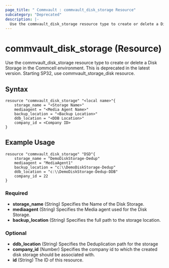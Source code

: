 ```yaml
---
page_title: " Commvault : commvault_disk_storage Resource"
subcategory: "Deprecated"
description: |-
  Use the commvault_disk_storage resource type to create or delete a Disk Storage in the Commcell environment.
---
```


# commvault_disk_storage (Resource)

Use the commvault_disk_storage resource type to create or delete a Disk Storage in the Commcell environment. This is deprecated in the latest version. Starting SP32, use commvault_storage_disk resource.



## Syntax

```
resource "commvault_disk_storage" "<local name>"{
	storage_name = "<Storage Name>"
	mediaagent = "<Media Agent Name>"
	backup_location = "<Backup Location>"
	ddb_location = "<DDB Location>"
	company_id = <Company ID>
}

```

## Example Usage

```
resource "commvault_disk_storage" "DSD"{
	storage_name = "DemoDiskStorage-Dedup"
	mediaagent = "MediaAgent1"
	backup_location = "c:\\DemoDiskStorage-Dedup"
	ddb_location = "c:\\DemoDiskStorage-Dedup-DDB"
	company_id = 22
}

```

### Required

- **storage_name** (String) Specifies the Name of the Disk Storage.
- **mediaagent** (String) Specifies the Media agent used for the Disk Storage.
- **backup_location** (String) Specifies the full path to the storage location.

### Optional

- **ddb_location** (String) Specifies the Deduplication path for the storage
- **company_id** (Number) Specifies the company id to which the created disk storage should be associated with.
- **id** (String) The ID of this resource.


